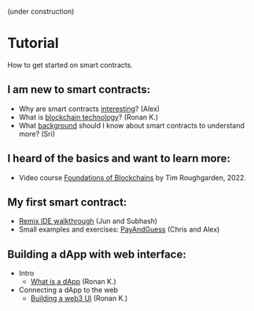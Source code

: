 (under construction)

# Tutorial

How to get started on smart contracts.

## I am new to smart contracts:

- Why are smart contracts [interesting](https://hackmd.io/@alexhkurz/BywKgFiMj)? (Alex)
- What is [blockchain technology](https://hackmd.io/@RonanK/rymn1kTfs)? (Ronan K.)
- What [background](https://hackmd.io/@sripkunda/background-for-smart-contracts) should I know about smart contracts to understand more? (Sri)
<!-- Why are NFTs so popular? (Ronan K.)-->

## I heard of the basics and want to learn more:

<!--Course https://web3.courses/teacher-training-track/01-intro-blockchain-smart-contracts/ by Jacob Lindahl-->

- Video course [Foundations of Blockchains](https://www.youtube.com/playlist?list=PLEGCF-WLh2RLOHv_xUGLqRts_9JxrckiA) by Tim Roughgarden, 2022.

## My first smart contract:

- [Remix IDE walkthrough](https://hackmd.io/@JunYoon/BkfaCW_Zj) (Jun and Subhash)
- Small examples and exercises: [PayAndGuess](PayAndGuess/README.md) (Chris and Alex)

<!--## I understand the basics about smart contracts and want to do a small project to learn more.
Jun and Subhash-->

## Building a dApp with web interface:

- Intro
  - [What is a dApp](https://hackmd.io/@RonanK/SJF47ICkj) (Ronan K.)
- Connecting a dApp to the web
  - [Building a web3 UI](https://hackmd.io/@RonanK/BJPWlCjzo) (Ronan K.)




